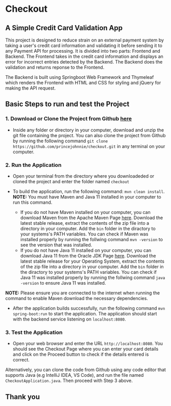 # Checkout
## A Simple Credit Card Validation App

This project is designed to reduce strain on an external payment system by taking a user's credit card information and validating it before sending it to any Payment API for processing.
It is divided into two parts: Frontend and Backend. The Frontend takes in the credit card information and displays an error for incorrect entries detected by the Backend. The Backend does the validation and returns reponse to the Frontend.

The Backend is built using Springboot Web Framework and Thymeleaf which renders the Frontend with HTML and CSS for styling and jQuery for making the API request.

## Basic Steps to run and test the Project
### 1. Download or Clone the Project from Github [here](https://github.com/princejohnnie/checkout)
- Inside any folder or directory in your computer, download and unzip the git file containing the project. You can also clone the project from Github by running the following command `git clone https://github.com/princejohnnie/checkout.git` in any terminal on your computer.
### 2. Run the Application
- Open your terminal from the directory where you downloadeded or cloned the project and enter the folder named `checkout`
  
- To build the application, run the following command: `mvn clean install`.
  **NOTE:** You must have Maven and Java 11 installed in your computer to run this command.
  - If you do not have Maven installed on your computer, you can download Maven from the Apache Maven Page [here](https://maven.apache.org/download.cgi). Download the latest stable release, extract the contents of the zip file into a directory in your computer. Add the `bin` folder in the diractory to your systems's PATH variables. You can check if Maven was installed properly by running the follwing command `mvn -version` to see the version that was installed.
  - If you do not have Java 11 installed on your computer, you can download Java 11 from the Oracle JDK Page [here](https://www.oracle.com/ng/java/technologies/javase/jdk11-archive-downloads.html). Download the latest stable release for your Operating System, extract the contents of the zip file into a directory in your computer. Add the `bin` folder in the diractory to your systems's PATH variables. You can check if Java 11 was installed properly by running the follwing command `java -version` to ensure Java 11 was installed.
 
**NOTE:** Please ensure you are connected to the internet when running the command to enable Maven download the necessary dependencies.

- After the application builds successfully, run the following command `mvn spring-boot:run` to start the application. The application should start with the backend service listening on `localhost:8080`.

### 3. Test the Application
- Open your web browser and enter the URL `http://localhost:8080`. You should see the Checkout Page where you can enter your card details and click on the Proceed button to check if the details entered is correct.

Alternatively, you can clone the code from Github using any code editor that supports Java (e.g IntelliJ IDEA, VS Code), and run the file named `CheckoutApplication.java`. Then proceed with Step 3 above.

## Thank you
